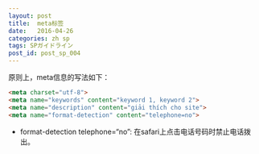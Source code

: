 ```yaml
---
layout: post
title:  meta标签
date:   2016-04-26
categories: zh sp
tags: SPガイドライン
post_id: post_sp_004
---
```

原则上，meta信息的写法如下：

```html
<meta charset="utf-8">
<meta name="keywords" content="keyword 1, keyword 2">
<meta name="description" content="giải thích cho site">
<meta name="format-detection" content="telephone=no">
```

<div>
    <ul>
        <li>format-detection telephone=“no”: 在safari上点击电话号码时禁止电话拨出。</li>
    </ul>
</div>
